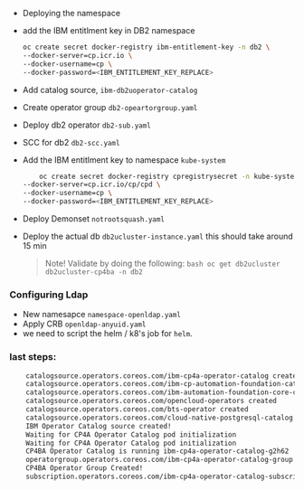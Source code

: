 - Deploying the namespace 
- add the IBM entitlment key in DB2 namespace 
    ```bash
    oc create secret docker-registry ibm-entitlement-key -n db2 \
    --docker-server=cp.icr.io \
    --docker-username=cp \
    --docker-password=<IBM_ENTITLEMENT_KEY_REPLACE> 

    ```
- Add catalog source, `ibm-db2uoperator-catalog`
- Create operator group `db2-opeartorgroup.yaml`
- Deploy db2 operator `db2-sub.yaml`
- SCC for db2 `db2-scc.yaml`
- Add the IBM entitlment key to namespace `kube-system`

    ```bash
        oc create secret docker-registry cpregistrysecret -n kube-system \
    --docker-server=cp.icr.io/cp/cpd \
    --docker-username=cp \
    --docker-password=<IBM_ENTITLEMENT_KEY_REPLACE> 

    ```
- Deploy Demonset `notrootsquash.yaml`
- Deploy the actual db `db2ucluster-instance.yaml` this should take around 15 min
    > Note!
    > Validate by doing the following:
        ```bash
        oc get db2ucluster db2ucluster-cp4ba -n db2
        ``` 
### Configuring Ldap
- New namesapce `namespace-openldap.yaml`
- Apply CRB `openldap-anyuid.yaml`
- we need to script the helm / k8's job for `helm`. 

### last steps:

```bash
    catalogsource.operators.coreos.com/ibm-cp4a-operator-catalog created
    catalogsource.operators.coreos.com/ibm-cp-automation-foundation-catalog created
    catalogsource.operators.coreos.com/ibm-automation-foundation-core-catalog created
    catalogsource.operators.coreos.com/opencloud-operators created
    catalogsource.operators.coreos.com/bts-operator created
    catalogsource.operators.coreos.com/cloud-native-postgresql-catalog created
    IBM Operator Catalog source created!
    Waiting for CP4A Operator Catalog pod initialization
    Waiting for CP4A Operator Catalog pod initialization
    CP4BA Operator Catalog is running ibm-cp4a-operator-catalog-g2h62                                   1/1   Running     0     31s
    operatorgroup.operators.coreos.com/ibm-cp4a-operator-catalog-group created
    CP4BA Operator Group Created!
    subscription.operators.coreos.com/ibm-cp4a-operator-catalog-subscription created #NOT FOUND
```
